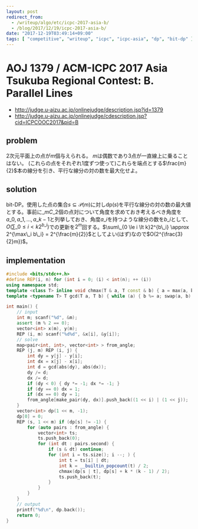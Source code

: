 ```yaml
---
layout: post
redirect_from:
  - /writeup/algo/etc/icpc-2017-asia-b/
  - /blog/2017/12/19/icpc-2017-asia-b/
date: "2017-12-19T03:49:14+09:00"
tags: [ "competitive", "writeup", "icpc", "icpc-asia", "dp", "bit-dp" ]
---
```


# AOJ 1379 / ACM-ICPC 2017 Asia Tsukuba Regional Contest: B. Parallel Lines

-   <http://judge.u-aizu.ac.jp/onlinejudge/description.jsp?id=1379>
-   <http://judge.u-aizu.ac.jp/onlinejudge/cdescription.jsp?cid=ICPCOOC2017&pid=B>

## problem

$2$次元平面上の点が$m$個与えられる。
$m$は偶数であり$3$点が一直線上に乗ることはない。
(これらの点をそれぞれ$1$度ずつ使って)これらを端点とする$\frac{m}{2}$本の線分を引き、平行な線分の対の数を最大化せよ。

## solution

bit-DP。使用した点の集合$s \subseteq \mathcal{P}(m)$に対し$\mathrm{dp}(s)$を平行な線分の対の数の最大値とする。事前に${}\_mC\_2$個の点対について角度を求めておき考えるべき角度を$a\_0, a\_1, \dots, a\_{k-1}$と列挙しておき、角度$a\_i$を持つような線分の数を$b\_i$として、$O(\sum\_{0 \le i \lt k}2^{b\_i})$での更新を$2^m$回する。$\sum\_{0 \le i \lt k}2^{b\_i} \approx 2^{\max\_i b\_i} = 2^{\frac{m}{2}}$としてよい(はず)なので$O(2^{\frac{3}{2}m})$。

## implementation

``` c++
#include <bits/stdc++.h>
#define REP(i, n) for (int i = 0; (i) < int(n); ++ (i))
using namespace std;
template <class T> inline void chmax(T & a, T const & b) { a = max(a, b); }
template <typename T> T gcd(T a, T b) { while (a) { b %= a; swap(a, b); } return b; }

int main() {
    // input
    int m; scanf("%d", &m);
    assert (m % 2 == 0);
    vector<int> x(m), y(m);
    REP (i, m) scanf("%d%d", &x[i], &y[i]);
    // solve
    map<pair<int, int>, vector<int> > from_angle;
    REP (j, m) REP (i, j) {
        int dy = y[j] - y[i];
        int dx = x[j] - x[i];
        int d = gcd(abs(dy), abs(dx));
        dy /= d;
        dx /= d;
        if (dy < 0) { dy *= -1; dx *= -1; }
        if (dy == 0) dx = 1;
        if (dx == 0) dy = 1;
        from_angle[make_pair(dy, dx)].push_back((1 << i) | (1 << j));
    }
    vector<int> dp(1 << m, -1);
    dp[0] = 0;
    REP (s, 1 << m) if (dp[s] != -1) {
        for (auto pairs : from_angle) {
            vector<int> ts;
            ts.push_back(0);
            for (int dt : pairs.second) {
                if (s & dt) continue;
                for (int i = ts.size(); i --; ) {
                    int t = ts[i] | dt;
                    int k = __builtin_popcount(t) / 2;
                    chmax(dp[s | t], dp[s] + k * (k - 1) / 2);
                    ts.push_back(t);
                }
            }
        }
    }
    // output
    printf("%d\n", dp.back());
    return 0;
}
```
